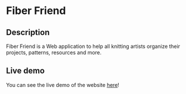 # Fiber Friend
## Description
Fiber Friend is a Web application to help all knitting artists organize their projects, patterns, resources and more.

## Live demo
You can see the live demo of the website [here](https://oliwiagowor.github.io/fiber-friend/)!
